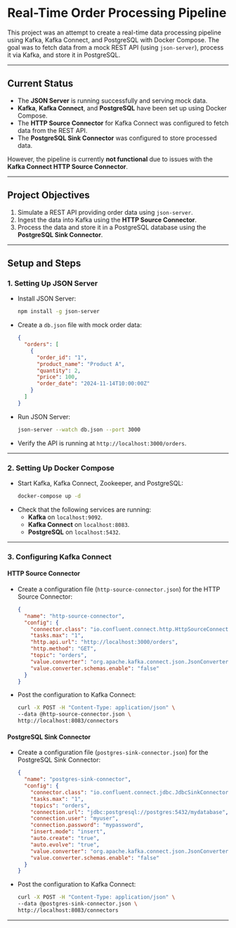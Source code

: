 
# **Real-Time Order Processing Pipeline**

This project was an attempt to create a real-time data processing pipeline using Kafka, Kafka Connect, and PostgreSQL with Docker Compose. The goal was to fetch data from a mock REST API (using `json-server`), process it via Kafka, and store it in PostgreSQL.

---

## **Current Status**

- The **JSON Server** is running successfully and serving mock data.  
- **Kafka**, **Kafka Connect**, and **PostgreSQL** have been set up using Docker Compose.  
- The **HTTP Source Connector** for Kafka Connect was configured to fetch data from the REST API.  
- The **PostgreSQL Sink Connector** was configured to store processed data.  

However, the pipeline is currently **not functional** due to issues with the **Kafka Connect HTTP Source Connector**.

---

## **Project Objectives**

1. Simulate a REST API providing order data using `json-server`.  
2. Ingest the data into Kafka using the **HTTP Source Connector**.  
3. Process the data and store it in a PostgreSQL database using the **PostgreSQL Sink Connector**.

---

## **Setup and Steps**

### **1. Setting Up JSON Server**

- Install JSON Server:
  ```bash
  npm install -g json-server
  ```
- Create a `db.json` file with mock order data:
  ```json
  {
    "orders": [
      {
        "order_id": "1",
        "product_name": "Product A",
        "quantity": 2,
        "price": 100,
        "order_date": "2024-11-14T10:00:00Z"
      }
    ]
  }
  ```
- Run JSON Server:
  ```bash
  json-server --watch db.json --port 3000
  ```
- Verify the API is running at `http://localhost:3000/orders`.

---

### **2. Setting Up Docker Compose**

- Start Kafka, Kafka Connect, Zookeeper, and PostgreSQL:
  ```bash
  docker-compose up -d
  ```
- Check that the following services are running:
  - **Kafka** on `localhost:9092`.
  - **Kafka Connect** on `localhost:8083`.
  - **PostgreSQL** on `localhost:5432`.

---

### **3. Configuring Kafka Connect**

#### **HTTP Source Connector**

- Create a configuration file (`http-source-connector.json`) for the HTTP Source Connector:
  ```json
  {
    "name": "http-source-connector",
    "config": {
      "connector.class": "io.confluent.connect.http.HttpSourceConnector",
      "tasks.max": "1",
      "http.api.url": "http://localhost:3000/orders",
      "http.method": "GET",
      "topic": "orders",
      "value.converter": "org.apache.kafka.connect.json.JsonConverter",
      "value.converter.schemas.enable": "false"
    }
  }
  ```
- Post the configuration to Kafka Connect:
  ```bash
  curl -X POST -H "Content-Type: application/json" \
  --data @http-source-connector.json \
  http://localhost:8083/connectors
  ```

#### **PostgreSQL Sink Connector**

- Create a configuration file (`postgres-sink-connector.json`) for the PostgreSQL Sink Connector:
  ```json
  {
    "name": "postgres-sink-connector",
    "config": {
      "connector.class": "io.confluent.connect.jdbc.JdbcSinkConnector",
      "tasks.max": "1",
      "topics": "orders",
      "connection.url": "jdbc:postgresql://postgres:5432/mydatabase",
      "connection.user": "myuser",
      "connection.password": "mypassword",
      "insert.mode": "insert",
      "auto.create": "true",
      "auto.evolve": "true",
      "value.converter": "org.apache.kafka.connect.json.JsonConverter",
      "value.converter.schemas.enable": "false"
    }
  }
  ```
- Post the configuration to Kafka Connect:
  ```bash
  curl -X POST -H "Content-Type: application/json" \
  --data @postgres-sink-connector.json \
  http://localhost:8083/connectors
  ```

---



